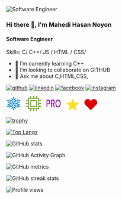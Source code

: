 ![Software Engineer](https://media.licdn.com/dms/image/D5616AQEc21gOfw3ChA/profile-displaybackgroundimage-shrink_350_1400/0/1681335420847?e=1686787200&v=beta&t=fulJ8_6Me63g-nGx6bLV0Wqr_I8k0pcQ2m0VdW3RJSw)

### Hi there 👋, I'm Mahedi Hasan Noyon
#### Software Engineer


Skills: C/ C++/ JS / HTML / CSS/

- 🌱 I’m currently learning C++ 
- 👯 I’m looking to collaborate on GITHUB 
- 💬 Ask me about C,HTML,CSS, 


[<img src='https://cdn.jsdelivr.net/npm/simple-icons@3.0.1/icons/github.svg' alt='github' height='40'>](https://github.com/imhnoyon)  [<img src='https://cdn.jsdelivr.net/npm/simple-icons@3.0.1/icons/linkedin.svg' alt='linkedin' height='40'>](https://www.linkedin.com/in/imhnoyon/)  [<img src='https://cdn.jsdelivr.net/npm/simple-icons@3.0.1/icons/facebook.svg' alt='facebook' height='40'>](https://www.facebook.com/imhnoyon)  [<img src='https://cdn.jsdelivr.net/npm/simple-icons@3.0.1/icons/instagram.svg' alt='instagram' height='40'>](https://www.instagram.com/imhnoyon/)  

<a href='https://archiveprogram.github.com/'><img src='https://raw.githubusercontent.com/acervenky/animated-github-badges/master/assets/acbadge.gif' width='40' height='40'></a> <a href='https://docs.github.com/en/developers'><img src='https://raw.githubusercontent.com/acervenky/animated-github-badges/master/assets/devbadge.gif' width='40' height='40'></a> <a href='https://github.com/pricing'><img src='https://raw.githubusercontent.com/acervenky/animated-github-badges/master/assets/pro.gif' width='40' height='40'></a> <a href='https://stars.github.com/'><img src='https://raw.githubusercontent.com/acervenky/animated-github-badges/master/assets/starbadge.gif' width='35' height='35'></a> <a href='https://docs.github.com/en/github/supporting-the-open-source-community-with-github-sponsors'><img src='https://raw.githubusercontent.com/acervenky/animated-github-badges/master/assets/sponsorbadge.gif' width='35' height='35'></a> 

[![trophy](https://github-profile-trophy.vercel.app/?username=imhnoyon)](https://github.com/ryo-ma/github-profile-trophy)

[![Top Langs](https://github-readme-stats.vercel.app/api/top-langs/?username=imhnoyon)](https://github.com/anuraghazra/github-readme-stats)

![GitHub stats](https://github-readme-stats.vercel.app/api?username=imhnoyon&show_icons=true&count_private=true)  

![GitHub Activity Graph](https://activity-graph.herokuapp.com/graph?username=imhnoyon)  

![GitHub metrics](https://metrics.lecoq.io/imhnoyon)  

![GitHub streak stats](https://streak-stats.demolab.com/?user=imhnoyon)  

![Profile views](https://gpvc.arturio.dev/imhnoyon)  
